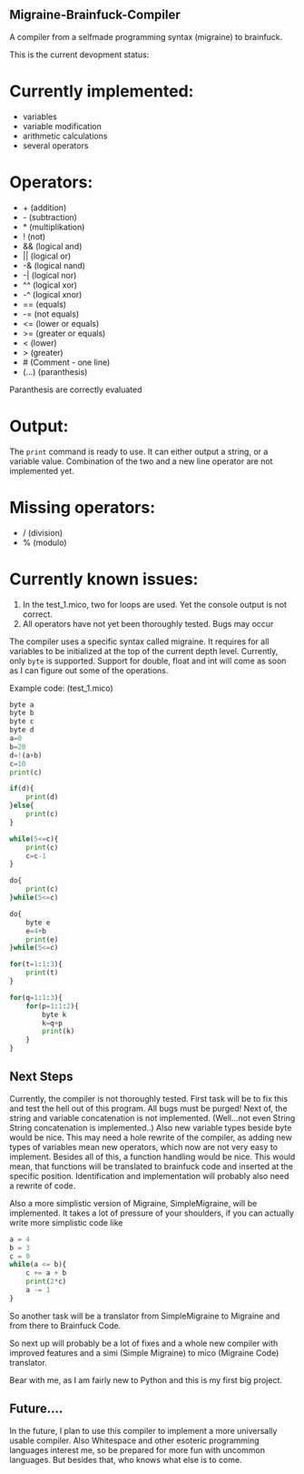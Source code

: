 ## Migraine-Brainfuck-Compiler
A compiler from a selfmade programming syntax (migraine) to brainfuck.

This is the current devopment status:

# Currently implemented:
- variables
- variable modification
- arithmetic calculations
- several operators

# Operators:
- &#43; (addition)
- &#45; (subtraction)
- &#42; (multiplikation)
- ! (not)
- && (logical and)
- || (logical or)
- -& (logical nand)
- -| (logical nor)
- ^^ (logical xor)
- -^ (logical xnor)
- == (equals)
- -= (not equals)
- <= (lower or equals)
- &#62;= (greater or equals)
- < (lower)
- &#62; (greater)
- &#35; (Comment - one line)
- (...) (paranthesis)

Paranthesis are correctly evaluated

# Output:
The `print` command is ready to use. It can either output a string, or a variable value. Combination of the two and a new line operator are not implemented yet.

# Missing operators:
- / (division)
- % (modulo)

# Currently known issues:
1. In the test_1.mico, two for loops are used. Yet the console output is not correct.
2. All operators have not yet been thoroughly tested. Bugs may occur

The compiler uses a specific syntax called migraine.
It requires for all variables to be initialized at the top of the current depth level. Currently, only `byte` is supported.
Support for double, float and int will come as soon as I can figure out some of the operations.

Example code: (test_1.mico)

```Python
byte a
byte b
byte c
byte d
a=0
b=20
d=!(a+b)
c=10
print(c)

if(d){
    print(d)
}else{
    print(c)
}

while(5<=c){
    print(c)
    c=c-1
}

do{
    print(c)
}while(5<=c)

do{
    byte e
    e=4+b
    print(e)
}while(5<=c)

for(t=1:1:3){
    print(t)
}

for(q=1:1:3){
    for(p=1:1:2){
        byte k
        k=q+p
        print(k)
    }
}
```

## Next Steps
Currently, the compiler is not thoroughly tested. First task will be to fix this and test the hell out of this program. All bugs must be purged!
Next of, the string and variable concatenation is not implemented. (Well...not even String String concatenation is implemented..)
Also new variable types beside byte would be nice. This may need a hole rewrite of the compiler, as adding new types of variables mean new operators, which now are not very easy to implement.
Besides all of this, a function handling would be nice. This would mean, that functions will be translated to brainfuck code and inserted at the specific position.
Identification and implementation will probably also need a rewrite of code.

Also a more simplistic version of Migraine, SimpleMigraine, will be implemented. It takes a lot of pressure of your shoulders, if you can actually write more simplistic code like
```Python
a = 4
b = 3
c = 0
while(a <= b){
    c += a + b
    print(2*c)
    a -= 1
}
```

So another task will be a translator from SimpleMigraine to Migraine and from there to Brainfuck Code.

So next up will probably be a lot of fixes and a whole new compiler with improved features and a simi (Simple Migraine) to mico (Migraine Code) translator.

Bear with me, as I am fairly new to Python and this is my first big project.

## Future....
In the future, I plan to use this compiler to implement a more universally usable compiler. Also Whitespace and other esoteric programming languages interest me, so be prepared for more fun with uncommon languages.
But besides that, who knows what else is to come.


